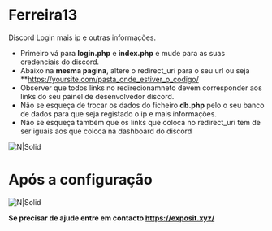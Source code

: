 # Ferreira13
 
 Discord Login mais ip e outras informações.

- Primeiro vá para **login.php** e **index.php** e mude para as suas credenciais do discord.
- Abaixo na **mesma pagina**, altere o redirect_uri para o seu url ou seja **https://yoursite.com/pasta_onde_estiver_o_codigo/
- Observer que todos links no redirecionamneto devem corresponder aos links do seu painel de desenvolvedor discord.
- Não se esqueça de trocar os dados do ficheiro **db.php** pelo o seu banco de dados para que seja registado o ip e mais informações.
- Não se esqueça também que os links que coloca no redirect_uri tem de ser iguais aos que coloca na dashboard do discord
  
![N|Solid](http://exposit.xyz/images/transferir.png)

# Após a configuração 
![N|Solid](http://exposit.xyz/images/unknown.png)


**Se precisar de ajude entre em contacto https://exposit.xyz/**
